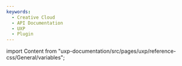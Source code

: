 ```yaml
---
keywords:
  - Creative Cloud
  - API Documentation
  - UXP
  - Plugin
---
```



import Content from "uxp-documentation/src/pages/uxp/reference-css/General/variables";

<Content query="product=xd"/>
